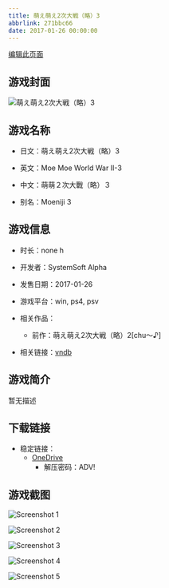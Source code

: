 ```yaml
---
title: 萌え萌え2次大戦（略）3
abbrlink: 271bbc66
date: 2017-01-26 00:00:00
---
```

[编辑此页面](https://github.com/ACG-3/ADV3-source/blob/main/source/_posts/games/%E8%90%8C%E3%81%88%E8%90%8C%E3%81%882%E6%AC%A1%E5%A4%A7%E6%88%A6%EF%BC%88%E7%95%A5%EF%BC%893.md)

## 游戏封面

![萌え萌え2次大戦（略）3](https://pan.timero.xyz/onedrive/img_lib_001/%E8%90%8C%E3%81%88%E8%90%8C%E3%81%882%E6%AC%A1%E5%A4%A7%E6%88%A6%EF%BC%88%E7%95%A5%EF%BC%893_cover.avif)


## 游戏名称

- 日文：萌え萌え2次大戦（略）3
- 英文：Moe Moe World War II-3
- 中文：萌萌２次大戰（略）３

- 别名：Moeniji 3


## 游戏信息

- 时长：none h
- 开发者：SystemSoft Alpha
- 发售日期：2017-01-26
- 游戏平台：win, ps4, psv
- 相关作品：
   - 前作：萌え萌え2次大戦（略）2[chu～♪]

- 相关链接：[vndb](https://vndb.org/v23492)


## 游戏简介

暂无描述


## 下载链接

- 稳定链接：
    - [OneDrive](https://pan.timero.xyz/onedrive/adv_lib_001/%E8%90%8C%E3%81%88%E8%90%8C%E3%81%882%E6%AC%A1%E5%A4%A7%E6%88%A6%EF%BC%88%E7%95%A5%EF%BC%893)
        - 解压密码：ADV!



## 游戏截图


![Screenshot 1](https://pan.timero.xyz/onedrive/img_lib_001/%E8%90%8C%E3%81%88%E8%90%8C%E3%81%882%E6%AC%A1%E5%A4%A7%E6%88%A6%EF%BC%88%E7%95%A5%EF%BC%893_Screenshot_1.avif)

![Screenshot 2](https://pan.timero.xyz/onedrive/img_lib_001/%E8%90%8C%E3%81%88%E8%90%8C%E3%81%882%E6%AC%A1%E5%A4%A7%E6%88%A6%EF%BC%88%E7%95%A5%EF%BC%893_Screenshot_2.avif)

![Screenshot 3](https://pan.timero.xyz/onedrive/img_lib_001/%E8%90%8C%E3%81%88%E8%90%8C%E3%81%882%E6%AC%A1%E5%A4%A7%E6%88%A6%EF%BC%88%E7%95%A5%EF%BC%893_Screenshot_3.avif)

![Screenshot 4](https://pan.timero.xyz/onedrive/img_lib_001/%E8%90%8C%E3%81%88%E8%90%8C%E3%81%882%E6%AC%A1%E5%A4%A7%E6%88%A6%EF%BC%88%E7%95%A5%EF%BC%893_Screenshot_4.avif)

![Screenshot 5](https://pan.timero.xyz/onedrive/img_lib_001/%E8%90%8C%E3%81%88%E8%90%8C%E3%81%882%E6%AC%A1%E5%A4%A7%E6%88%A6%EF%BC%88%E7%95%A5%EF%BC%893_Screenshot_5.avif)

